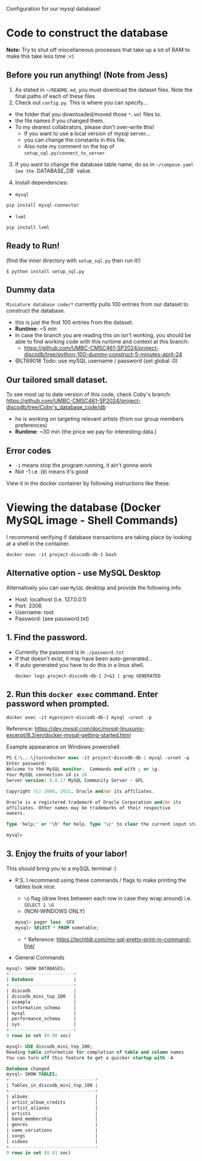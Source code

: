 Configuration for our mysql database!

# Code to construct the database
**Note:** Try to shut off miscellaneous processes that take up a lot of RAM to make this take less time :<)

## Before you run anything! (Note from Jess)
1. As stated in `~/README.md`, you must download the dataset files. Note the final paths of each of these files
2. Check out `config.py`. This is where you can specify...
- the folder that you downloaded/moved those `*.xml` files to.
- the file names if you changed them.
- To my dearest collabrators, please don't over-write this! 
    - If you want to use a local version of mysql server...
    - you can change the constants in this file. 
    - Also note my comment on the top of `setup_sql.py/connect_to_server`
3. If you want to change the database table name, do so in `~/compose.yaml
See the `DATABASE_DB` value.

4. Install dependencies:
- `mysql`
```shell
pip install mysql-connector
```
- `lxml`
```
pip install lxml
```
## Ready to Run!
(find the inner directory with `setup_sql.py` then run it!)

```shell
$ python install setup_sql.py
```

## Dummy data
`Miniature database code/*` currently pulls 100 entries from our dataset to construct the database.
- this is just the first 100 entries from the dataset.
- **Runtime**: ~5 min
- In case the branch you are reading this on isn't working, you should be able to find working code with this runtime and context at this branch:
    - https://github.com/UMBC-CMSC461-SP2024/project-discodb/tree/python-100-dummy-construct-5-minutes-april-24
- @LT69018 Todo: use mySQL username / password (set global :0)

## Our tailored small dataset.
To see most up to date version of this code, check Coby's branch:
https://github.com/UMBC-CMSC461-SP2024/project-discodb/tree/Coby's_database_code/db
- he is working on targeting relevant artists (from our group members preferences) 
- **Runtime**: ~30 min (the price we pay for interesting data.)

## Error codes
- `-1` means stop the program running, it ain't gonna work
- Not -1 i.e. (`0`) means it's good 

View it in the docker container by following instructions like these.

# Viewing the database (Docker MySQL image - Shell Commands)
I recommend verifying if database transactions are taking place by looking at a shell in the container.
```shell
docker exec -it project-discodb-db-1 bash
```

## Alternative option - use MySQL Desktop
Alternatively you can use `MySQL` desktop and provide the following info:
- Host: localhost (i.e. 127.0.0.1)
- Port: 3306
- Username: root
- Password: (see password.txt)



## 1. Find the password. 
- Currently the password is in `./password.txt`
- If that doesn't exist, it may have been auto-generated...
- If auto generated you have to do this in a linux shell.
    ```
    docker logs project-discodb-db-1 2>&1 | grep GENERATED
    ```
## 2. Run this `docker exec` command. Enter password when prompted.
```shell
docker exec -it myproject-discodb-db-1 mysql -uroot -p
```
Reference: https://dev.mysql.com/doc/mysql-linuxunix-excerpt/8.3/en/docker-mysql-getting-started.html

Example appearance on Windows powershell.
```ps
PS C:\...\jturn>docker exec -it project-discodb-db-1 mysql -uroot -p
Enter password:
Welcome to the MySQL monitor.  Commands end with ; or \g.
Your MySQL connection id is 10
Server version: 8.0.27 MySQL Community Server - GPL

Copyright (c) 2000, 2021, Oracle and/or its affiliates.

Oracle is a registered trademark of Oracle Corporation and/or its
affiliates. Other names may be trademarks of their respective
owners.

Type 'help;' or '\h' for help. Type '\c' to clear the current input statement.

mysql> 
```

## 3. Enjoy the fruits of your labor!
This should bring you to a mySQL terminal :)

- P.S. I recommend using these commands / flags to make printing the tables look nice. 
    - `\G` flag (draw lines between each row in case they wrap around) i.e. `SELECT 1 \G`
    - (NON-WINDOWS ONLY) 
    ```sql
    mysql> pager less -SFX
    mysql> SELECT * FROM sometable;
    ```
    - ^ Reference: https://techtldr.com/my-sql-pretty-print-in-command-line/

- General Commands

```sql
mysql> SHOW DATABASES;
+------------------------+
| Database               |
+------------------------+
| discodb                |
| discodb_mini_top_100   |
| example                |
| information_schema     |
| mysql                  |
| performance_schema     |
| sys                    |
+------------------------+
9 rows in set (0.00 sec)

mysql> USE discodb_mini_top_100;
Reading table information for completion of table and column names
You can turn off this feature to get a quicker startup with -A

Database changed
mysql> SHOW TABLES;
+--------------------------------+
| Tables_in_discodb_mini_top_100 |
+--------------------------------+
| albums                         |
| artist_album_credits           |
| artist_aliases                 |
| artists                        |
| band_membership                |
| genres                         |
| name_variations                |
| songs                          |
| videos                         |
+--------------------------------+
9 rows in set (0.01 sec)
```

